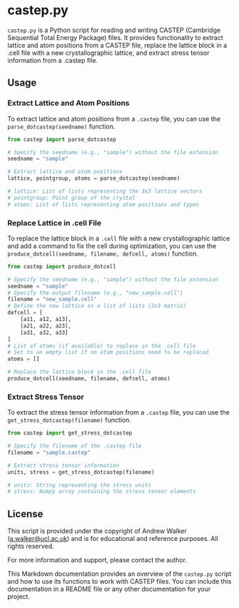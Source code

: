# castep.py

`castep.py` is a Python script for reading and writing CASTEP (Cambridge Sequential Total Energy Package) files. It provides functionality to extract lattice and atom positions from a CASTEP file, replace the lattice block in a .cell file with a new crystallographic lattice, and extract stress tensor information from a .castep file.

## Usage

### Extract Lattice and Atom Positions

To extract lattice and atom positions from a `.castep` file, you can use the `parse_dotcastep(seedname)` function.

```python
from castep import parse_dotcastep

# Specify the seedname (e.g., "sample") without the file extension
seedname = "sample"

# Extract lattice and atom positions
lattice, pointgroup, atoms = parse_dotcastep(seedname)

# lattice: List of lists representing the 3x3 lattice vectors
# pointgroup: Point group of the crystal
# atoms: List of lists representing atom positions and types
```

### Replace Lattice in .cell File

To replace the lattice block in a `.cell` file with a new crystallographic lattice and add a command to fix the cell during optimization, you can use the `produce_dotcell(seedname, filename, defcell, atoms)` function.

```python
from castep import produce_dotcell

# Specify the seedname (e.g., "sample") without the file extension
seedname = "sample"
# Specify the output filename (e.g., "new_sample.cell")
filename = "new_sample.cell"
# Define the new lattice as a list of lists (3x3 matrix)
defcell = [
    [a11, a12, a13],
    [a21, a22, a23],
    [a31, a32, a33]
]
# List of atoms (if available) to replace in the .cell file
# Set to an empty list if no atom positions need to be replaced
atoms = []

# Replace the lattice block in the .cell file
produce_dotcell(seedname, filename, defcell, atoms)
```

### Extract Stress Tensor

To extract the stress tensor information from a `.castep` file, you can use the `get_stress_dotcastep(filename)` function.

```python
from castep import get_stress_dotcastep

# Specify the filename of the .castep file
filename = "sample.castep"

# Extract stress tensor information
units, stress = get_stress_dotcastep(filename)

# units: String representing the stress units
# stress: Numpy array containing the stress tensor elements
```

## License

This script is provided under the copyright of Andrew Walker (a.walker@ucl.ac.uk) and is for educational and reference purposes. All rights reserved.

For more information and support, please contact the author.


This Markdown documentation provides an overview of the `castep.py` script and how to use its functions to work with CASTEP files. You can include this documentation in a README file or any other documentation for your project.
